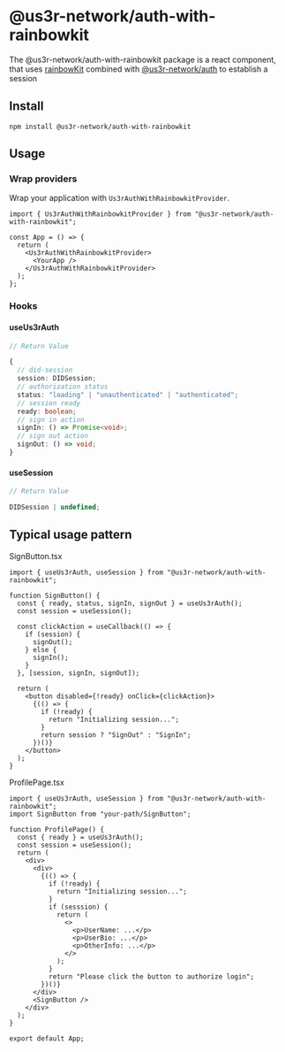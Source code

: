 # @us3r-network/auth-with-rainbowkit

The @us3r-network/auth-with-rainbowkit package is a react component, that uses [rainbowKit](https://www.rainbowkit.com/) combined with [@us3r-network/auth](https://github.com/us3r-network/s3-jssdk/tree/main/packages/auth) to establish a session

## Install

```
npm install @us3r-network/auth-with-rainbowkit
```

## Usage

### Wrap providers

Wrap your application with `Us3rAuthWithRainbowkitProvider`.

```tsx
import { Us3rAuthWithRainbowkitProvider } from "@us3r-network/auth-with-rainbowkit";

const App = () => {
  return (
    <Us3rAuthWithRainbowkitProvider>
      <YourApp />
    </Us3rAuthWithRainbowkitProvider>
  );
};
```

### Hooks

#### useUs3rAuth

```ts
// Return Value

{
  // did-session
  session: DIDSession;
  // authorization status
  status: "loading" | "unauthenticated" | "authenticated";
  // session ready
  ready: boolean;
  // sign in action
  signIn: () => Promise<void>;
  // sign out action
  signOut: () => void;
}
```

#### useSession

```ts
// Return Value

DIDSession | undefined;
```

## Typical usage pattern

SignButton.tsx

```tsx
import { useUs3rAuth, useSession } from "@us3r-network/auth-with-rainbowkit";

function SignButton() {
  const { ready, status, signIn, signOut } = useUs3rAuth();
  const session = useSession();

  const clickAction = useCallback(() => {
    if (session) {
      signOut();
    } else {
      signIn();
    }
  }, [session, signIn, signOut]);

  return (
    <button disabled={!ready} onClick={clickAction}>
      {(() => {
        if (!ready) {
          return "Initializing session...";
        }
        return session ? "SignOut" : "SignIn";
      })()}
    </button>
  );
}
```

ProfilePage.tsx

```tsx
import { useUs3rAuth, useSession } from "@us3r-network/auth-with-rainbowkit";
import SignButton from "your-path/SignButton";

function ProfilePage() {
  const { ready } = useUs3rAuth();
  const session = useSession();
  return (
    <div>
      <div>
        {(() => {
          if (!ready) {
            return "Initializing session...";
          }
          if (sesssion) {
            return (
              <>
                <p>UserName: ...</p>
                <p>UserBio: ...</p>
                <p>OtherInfo: ...</p>
              </>
            );
          }
          return "Please click the button to authorize login";
        })()}
      </div>
      <SignButton />
    </div>
  );
}

export default App;
```
